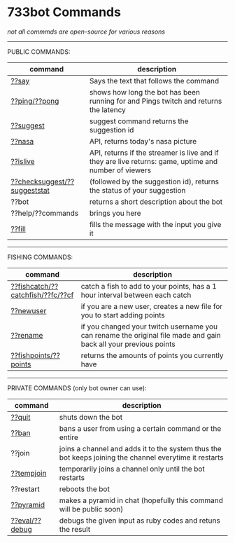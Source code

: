 # 733bot Commands

_not all commmds are open-source for various reasons_

---

PUBLIC COMMANDS:

| command                                                  | description                                                                                           |
| -------------------------------------------------------- | ----------------------------------------------------------------------------------------------------- |
| [??say](./commandSay.rb)                                 | Says the text that follows the command                                                                |
| [??ping/??pong](./commandPing.rb)                        | shows how long the bot has been running for and Pings twitch and returns the latency                  |
| [??suggest](./commandSuggest.rb)                         | suggest command returns the suggestion id                                                             |
| [??nasa](./commandNasa.rb)                               | API, returns today's nasa picture                                                                     |
| [??islive](./commandIsLive.rb)                           | API, returns if the streamer is live and if they are live returns: game, uptime and number of viewers |
| [??checksuggest/??suggeststat](./commandSuggestCheck.rb) | (followed by the suggestion id), returns the status of your suggestion                                |
| ??bot                                                    | returns a short description about the bot                                                             |
| ??help/??commands                                        | brings you here                                                                                       |
| [??fill](./commandFill.rb)                               | fills the message with the input you give it                                                          |

---

FISHING COMMANDS:

| command                                                                 | description                                                                                                      |
| ----------------------------------------------------------------------- | ---------------------------------------------------------------------------------------------------------------- |
| [??fishcatch/??catchfish/??fc/??cf](./FishCommands/commandFishCatch.rb) | catch a fish to add to your points, has a 1 hour interval between each catch                                     |
| [??newuser](./FishCommands/commandNewUser.rb)                           | if you are a new user, creates a new file for you to start adding points                                         |
| [??rename](./FishCommands/commandRename.rb)                             | if you changed your twitch username you can rename the original file made and gain back all your previous points |
| [??fishpoints/??points](./FishCommands/commandFishPoints.rb)            | returns the amounts of points you currently have                                                                 |

---

PRIVATE COMMANDS (only bot owner can use):

| command                            | description                                                                                            |
| ---------------------------------- | ------------------------------------------------------------------------------------------------------ |
| [??quit](./commandQuit.rb)         | shuts down the bot                                                                                     |
| [??ban](./commandBan.rb)           | bans a user from using a certain command or the entire                                                 |
| ??join                             | joins a channel and adds it to the system thus the bot keeps joining the channel everytime it restarts |
| [??tempjoin](./commandTempJoin.rb) | temporarily joins a channel only until the bot restarts                                                |
| ??restart                          | reboots the bot                                                                                        |
| [??pyramid](./commandPyramid.rb)   | makes a pyramid in chat (hopefully this command will be public soon)                                   |
| [??eval/??debug](./commandEval.rb) | debugs the given input as ruby codes and retuns the result                                             |
